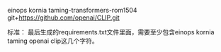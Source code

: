 einops
kornia
taming-transformers-rom1504
git+https://github.com/openai/CLIP.git

标准： 最后生成的requirements.txt文件里面，需要至少包含einops kornia taming openai clip这几个字符。
